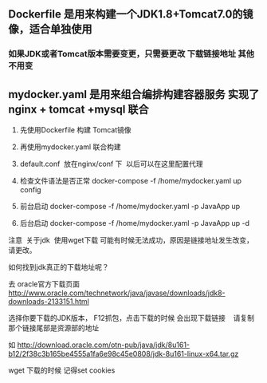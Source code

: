 

## Dockerfile 是用来构建一个JDK1.8+Tomcat7.0的镜像，适合单独使用
### 如果JDK或者Tomcat版本需要变更，只需要更改 下载链接地址 其他不用变

## mydocker.yaml  是用来组合编排构建容器服务 实现了 nginx + tomcat +mysql 联合


1. 先使用Dockerfile 构建 Tomcat镜像

2. 再使用mydocker.yaml 联合构建

3. default.conf  放在nginx/conf 下  以后可以在这里配置代理



1. 检查文件语法是否正常
docker-compose -f /home/mydocker.yaml up config


2. 前台启动
docker-compose -f /home/mydocker.yaml -p JavaApp up

2. 后台启动
docker-compose -f /home/mydocker.yaml -p JavaApp up -d



注意  关于jdk  使用wget下载 可能有时候无法成功，原因是链接地址发生改变，请更改。

如何找到jdk真正的下载地址呢？

去 oracle官方下载页面  http://www.oracle.com/technetwork/java/javase/downloads/jdk8-downloads-2133151.html

选择你要下载的JDK版本， F12抓包，点击下载的时候 会出现下载链接    请复制那个链接尾部是资源部的地址

如   http://download.oracle.com/otn-pub/java/jdk/8u161-b12/2f38c3b165be4555a1fa6e98c45e0808/jdk-8u161-linux-x64.tar.gz

wget 下载的时候 记得set cookies 
